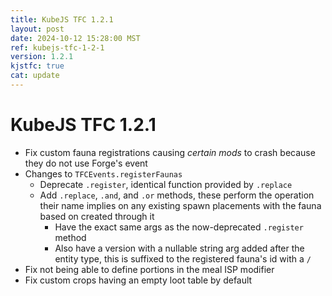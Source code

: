 ```yaml
---
title: KubeJS TFC 1.2.1
layout: post
date: 2024-10-12 15:28:00 MST
ref: kubejs-tfc-1-2-1
version: 1.2.1
kjstfc: true
cat: update
---
```


# KubeJS TFC 1.2.1

- Fix custom fauna registrations causing *certain mods* to crash because they do not use Forge's event
- Changes to `TFCEvents.registerFaunas`
    - Deprecate `.register`, identical function provided by `.replace`
    - Add `.replace`, `.and`, and `.or` methods, these perform the operation their name implies on any existing spawn placements with the fauna based on created through it
        - Have the exact same args as the now-deprecated `.register` method
        - Also have a version with a nullable string arg added after the entity type, this is suffixed to the registered fauna's id with a `/`
- Fix not being able to define portions in the meal ISP modifier
- Fix custom crops having an empty loot table by default
